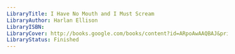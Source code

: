```yaml
---
LibraryTitle: I Have No Mouth and I Must Scream
LibraryAuthor: Harlan Ellison
LibraryISBN: 
LibraryCover: http://books.google.com/books/content?id=ARpoAwAAQBAJ&printsec=frontcover&img=1&zoom=1&source=gbs_api
LibraryStatus: Finished
---
```

